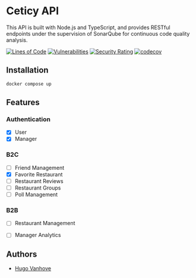 # Ceticy API
This API is built with Node.js and TypeScript, and provides RESTful endpoints under the supervision of SonarQube for continuous code quality analysis.

[![Lines of Code](https://sonarcloud.io/api/project_badges/measure?project=VanhoveHugo_node-ceticy&metric=ncloc)](https://sonarcloud.io/summary/new_code?id=VanhoveHugo_node-ceticy)
[![Vulnerabilities](https://sonarcloud.io/api/project_badges/measure?project=VanhoveHugo_node-ceticy&metric=vulnerabilities)](https://sonarcloud.io/summary/new_code?id=VanhoveHugo_node-ceticy)
[![Security Rating](https://sonarcloud.io/api/project_badges/measure?project=VanhoveHugo_node-ceticy&metric=security_rating)](https://sonarcloud.io/summary/new_code?id=VanhoveHugo_node-ceticy)
[![codecov](https://codecov.io/gh/VanhoveHugo/node-ceticy/graph/badge.svg?token=MTESX53QY4)](https://codecov.io/gh/VanhoveHugo/node-ceticy)

## Installation

```bash
docker compose up
```

## Features

### Authentication
- [x] User
- [x] Manager

### B2C
- [ ] Friend Management
- [x] Favorite Restaurant
- [ ] Restaurant Reviews
- [ ] Restaurant Groups
- [ ] Poll Management

### B2B
- [ ] Restaurant Management
- [ ] Manager Analytics


## Authors
- [Hugo Vanhove](https://www.linkedin.com/in/vanhovehugo/)